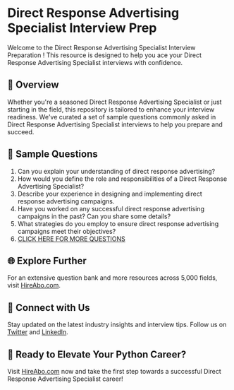 # Direct Response Advertising Specialist Interview Prep

Welcome to the Direct Response Advertising Specialist Interview Preparation ! This resource is designed to help you ace your Direct Response Advertising Specialist interviews with confidence.

## 🚀 Overview

Whether you're a seasoned Direct Response Advertising Specialist or just starting in the field, this repository is tailored to enhance your interview readiness. We've curated a set of sample questions commonly asked in Direct Response Advertising Specialist interviews to help you prepare and succeed.

## 📝 Sample Questions

1. Can you explain your understanding of direct response advertising?
2. How would you define the role and responsibilities of a Direct Response Advertising Specialist?
3. Describe your experience in designing and implementing direct response advertising campaigns.
4. Have you worked on any successful direct response advertising campaigns in the past? Can you share some details?
5. What strategies do you employ to ensure direct response advertising campaigns meet their objectives?
6. [CLICK HERE FOR MORE QUESTIONS](https://hireabo.com/job/8_3_28/Direct%20Response%20Advertising%20Specialist)

## 🌐 Explore Further

For an extensive question bank and more resources across 5,000 fields, visit [HireAbo.com](https://www.hireabo.com).

## 📱 Connect with Us

Stay updated on the latest industry insights and interview tips. Follow us on [Twitter](https://twitter.com/hireabo) and [LinkedIn](https://www.linkedin.com/in/hire-abo-3609972a8/).

## 🚀 Ready to Elevate Your Python Career?

Visit [HireAbo.com](https://www.hireabo.com) now and take the first step towards a successful Direct Response Advertising Specialist career!